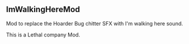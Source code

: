 ## ImWalkingHereMod

Mod to replace the Hoarder Bug chitter SFX with I'm walking here sound.

This is a Lethal company Mod.
